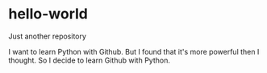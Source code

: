 # hello-world
Just another repository

I want to learn Python with Github.
But I found that it's more powerful then I thought. 
So I decide to learn Github with Python.
